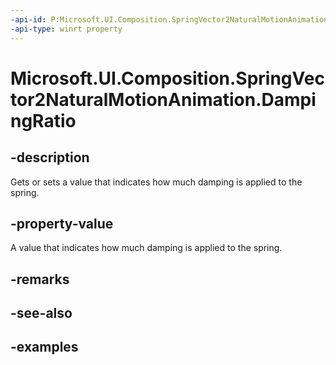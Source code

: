 ```yaml
---
-api-id: P:Microsoft.UI.Composition.SpringVector2NaturalMotionAnimation.DampingRatio
-api-type: winrt property
---
```


<!-- Property syntax.
public float DampingRatio { get;  set; }
-->

# Microsoft.UI.Composition.SpringVector2NaturalMotionAnimation.DampingRatio

## -description

Gets or sets a value that indicates how much damping is applied to the spring.

## -property-value

A value that indicates how much damping is applied to the spring.

## -remarks

## -see-also

## -examples

